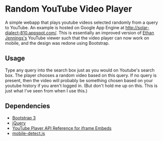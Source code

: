 # Random YouTube Video Player
A simple webapp that plays youtube videos selected randomly from a query to YouTube. An example is hosted on Google App Engine at http://solar-dialect-810.appspot.com/. This is essentially an improved version of [Ethan Jennings's](https://github.com/ethanhjennings/random-youtube-viewer) YouTube viewer such that the video player can now work on mobile, and the design was redone using Bootstrap.

## Usage
Type any query into the search box just as you would on Youtube's search box. The player chooses a random video based on this query. If no query is present, then the video will probably be something chosen based on your youtube history if you aren't logged in. (But don't hold me up on this. This is just what I've seen from when I use this.)

## Dependencies
- [Bootstrap 3](http://getbootstrap.com/)
- [jQuery](http://jquery.com/)
- [YouTube Player API Reference for iframe Embeds](https://developers.google.com/youtube/iframe_api_reference)
- [mobile-detect.js](http://hgoebl.github.io/mobile-detect.js/)